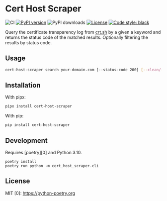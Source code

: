 # Cert Host Scraper

![CI](https://github.com/inverse/cert-host-scraper/workflows/CI/badge.svg)
[![PyPI version](https://badge.fury.io/py/cert-host-scraper.svg)](https://badge.fury.io/py/cert-host-scraper)
![PyPI downloads](https://img.shields.io/pypi/dm/cert-host-scraper?label=pypi%20downloads)
[![License](https://img.shields.io/github/license/inverse/cert-host-scraper.svg)](LICENSE)
[![Code style: black](https://img.shields.io/badge/code%20style-black-000000.svg)](https://github.com/psf/black)

Query the certificate transparency log from [crt.sh](https://crt.sh) by a given a keyword and returns the status code of the matched results. Optionally filtering the results by status code.

## Usage

```bash
cert-host-scraper search your-domain.com [--status-code 200] [--clean/--no-clean]
```

## Installation

With pipx:

```bash
pipx install cert-host-scraper
```

With pip:

```bash
pip install cert-host-scraper
```

## Development

Requires [poetry][0] and Python 3.10.

```
poetry install
poetry run python -m cert_host_scraper.cli
```

## License

MIT
[0]: https://python-poetry.org
